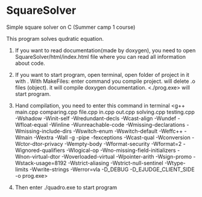 # SquareSolver
Simple square solver on C (Summer camp 1 course)

This program solves qudratic equation.

1) If you want to read documentation(made by doxygen), you need to open SquareSolver/html/index.html file where you can read all information about code.
2) If you want to start program, open terminal, open folder of project in it with <cd>. With MakeFiles: enter command <make start> you compile project. <make clean> will delete .o files (object). <make docs> it will compile doxygen documentation. <./prog.exe> will start program.

3) Hand compilation, you need to enter this command in terminal
<g++ main.cpp comparing.cpp file.cpp in.cpp out.cpp solving.cpp testing.cpp -Wshadow -Winit-self -Wredundant-decls -Wcast-align -Wundef -Wfloat-equal -Winline -Wunreachable-code -Wmissing-declarations -Wmissing-include-dirs -Wswitch-enum -Wswitch-default -Weffc++ -Wmain -Wextra -Wall -g -pipe -fexceptions -Wcast-qual -Wconversion -Wctor-dtor-privacy -Wempty-body -Wformat-security -Wformat=2 -Wignored-qualifiers -Wlogical-op -Wno-missing-field-initializers -Wnon-virtual-dtor -Woverloaded-virtual -Wpointer-arith -Wsign-promo -Wstack-usage=8192 -Wstrict-aliasing -Wstrict-null-sentinel -Wtype-limits -Wwrite-strings -Werror=vla -D_DEBUG -D_EJUDGE_CLIENT_SIDE -o prog.exe>

4) Then enter ./quadro.exe to start program
